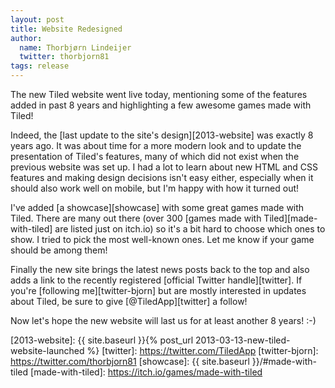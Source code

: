```yaml
---
layout: post
title: Website Redesigned
author:
  name: Thorbjørn Lindeijer
  twitter: thorbjorn81
tags: release
---
```


The new Tiled website went live today, mentioning some of the features added
in past 8 years and highlighting a few awesome games made with Tiled!

Indeed, the [last update to the site's design][2013-website] was exactly 8
years ago. It was about time for a more modern look and to update the
presentation of Tiled's features, many of which did not exist when the
previous website was set up. I had a lot to learn about new HTML and CSS
features and making design decisions isn't easy either, especially when it
should also work well on mobile, but I'm happy with how it turned out!

I've added [a showcase][showcase] with some great games made with Tiled. There
are many out there (over 300 [games made with Tiled][made-with-tiled] are
listed just on itch.io) so it's a bit hard to choose which ones to show. I
tried to pick the most well-known ones. Let me know if your game should be
among them!

Finally the new site brings the latest news posts back to the top and also
adds a link to the recently registered [official Twitter handle][twitter]. If
you're [following me][twitter-bjorn] but are mostly interested in updates
about Tiled, be sure to give [@TiledApp][twitter] a follow!

Now let's hope the new website will last us for at least another 8 years! :-)

[2013-website]: {{ site.baseurl }}{% post_url 2013-03-13-new-tiled-website-launched %}
[twitter]: https://twitter.com/TiledApp
[twitter-bjorn]: https://twitter.com/thorbjorn81
[showcase]: {{ site.baseurl }}/#made-with-tiled
[made-with-tiled]: https://itch.io/games/made-with-tiled
